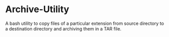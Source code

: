 # Archive-Utility
A bash utility to copy files of a particular extension from source directory to a destination directory and archiving them in a TAR file.
